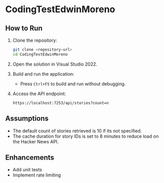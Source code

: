# CodingTestEdwinMoreno

## How to Run

1. Clone the repository:
    ```bash
    git clone <repository-url>
    cd CodingTestEdwinMoreno
    ```

2. Open the solution in Visual Studio 2022.

3. Build and run the application:
    - Press `Ctrl+F5` to build and run without debugging.

4. Access the API endpoint:
    ```
    https://localhost:7253/api/stories?count=n
    ```

## Assumptions

- The default count of stories retrieved is 10 if its not specified.
- The cache duration for story IDs is set to 8 minutes to reduce load on the Hacker News API.

## Enhancements
- Add unit tests 
- Implement rate limiting 

